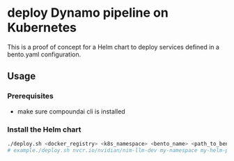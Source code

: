 # deploy Dynamo pipeline on Kubernetes

This is a proof of concept for a Helm chart to deploy services defined in a bento.yaml configuration.

## Usage

### Prerequisites

- make sure compoundai cli is installed


### Install the Helm chart

```bash
./deploy.sh <docker_registry> <k8s_namespace> <bento_name> <path_to_bento_directory>
# example./deploy.sh nvcr.io/nvidian/nim-llm-dev my-namespace my-helm-poc ../deploy/compoundai/sdk/examples/basic_service
```